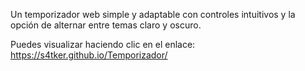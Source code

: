 Un temporizador web simple y adaptable con controles intuitivos y la opción de alternar entre temas claro y oscuro.

Puedes visualizar haciendo clic en el enlace: https://s4tker.github.io/Temporizador/
